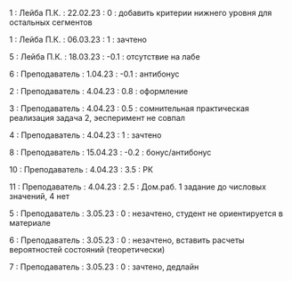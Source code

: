 1 : Лейба П.К. : 22.02.23 : 0 : добавить критерии нижнего уровня для остальных сегментов

1 : Лейба П.К. : 06.03.23 : 1 : зачтено

5 : Лейба П.К. : 18.03.23 : -0.1 : отсутствие на лабе

6 : Преподаватель : 1.04.23 : -0.1 : антибонус

2 : Преподаватель : 4.04.23 : 0.8 : оформление

3 : Преподаватель : 4.04.23 : 0.5 : сомнительная практическая реализация задача 2, эесперимент не совпал

4 : Преподаватель : 4.04.23 : 1 : зачтено

8 : Преподаватель : 15.04.23 : -0.2 : бонус/антибонус

10 : Преподаватель : 4.04.23 : 3.5 : РК

11 : Преподаватель : 4.04.23 : 2.5 : Дом.раб. 1 задание до числовых значений, 4 нет

5 : Преподаватель : 3.05.23 : 0 : незачтено, студент не ориентируется в материале

6 : Преподаватель : 3.05.23 : 0 : незачтено, вставить расчеты вероятностей состояний (теоретически)

7 : Преподаватель : 3.05.23 : 0 : зачтено, дедлайн



